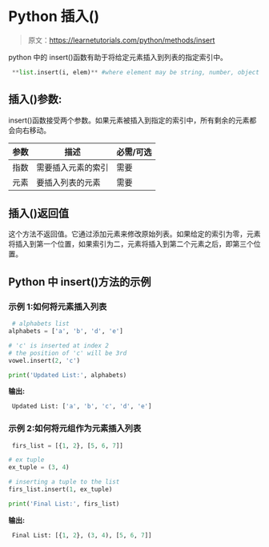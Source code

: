 # Python 插入()

> 原文：<https://learnetutorials.com/python/methods/insert>

python 中的 insert()函数有助于将给定元素插入到列表的指定索引中。

```py
 **list.insert(i, elem)** #where element may be string, number, object etc. 

```

## 插入()参数:

insert()函数接受两个参数。如果元素被插入到指定的索引中，所有剩余的元素都会向右移动。

| 参数 | 描述 | 必需/可选 |
| --- | --- | --- |
| 指数 | 需要插入元素的索引 | 需要 |
| 元素 | 要插入列表的元素 | 需要 |

## 插入()返回值

这个方法不返回值。它通过添加元素来修改原始列表。如果给定的索引为零，元素将插入到第一个位置，如果索引为二，元素将插入到第二个元素之后，即第三个位置。

## Python 中 insert()方法的示例

### 示例 1:如何将元素插入列表

```py
 # alphabets list
alphabets = ['a', 'b', 'd', 'e']

# 'c' is inserted at index 2
# the position of 'c' will be 3rd
vowel.insert(2, 'c')

print('Updated List:', alphabets) 

```

**输出:**

```py
 Updated List: ['a', 'b', 'c', 'd', 'e'] 
```

### 示例 2:如何将元组作为元素插入列表

```py
 firs_list = [{1, 2}, [5, 6, 7]]

# ex tuple
ex_tuple = (3, 4)

# inserting a tuple to the list
firs_list.insert(1, ex_tuple)

print('Final List:', firs_list) 

```

**输出:**

```py
 Final List: [{1, 2}, (3, 4), [5, 6, 7]] 
```